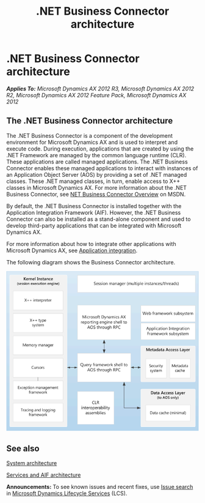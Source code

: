 ﻿---
title: .NET Business Connector architecture
TOCTitle: .NET Business Connector architecture
ms:assetid: 492d0d1c-5697-482a-9893-54a06756a4a2
ms:mtpsurl: https://technet.microsoft.com/en-us/library/Dd309664(v=AX.60)
ms:contentKeyID: 35132621
ms.date: 06/04/2014
mtps_version: v=AX.60
---

# .NET Business Connector architecture 


_**Applies To:** Microsoft Dynamics AX 2012 R3, Microsoft Dynamics AX 2012 R2, Microsoft Dynamics AX 2012 Feature Pack, Microsoft Dynamics AX 2012_

## The .NET Business Connector architecture

The .NET Business Connector is a component of the development environment for Microsoft Dynamics AX and is used to interpret and execute code. During execution, applications that are created by using the .NET Framework are managed by the common language runtime (CLR). These applications are called managed applications. The .NET Business Connector enables these managed applications to interact with instances of an Application Object Server (AOS) by providing a set of .NET managed classes. These .NET managed classes, in turn, enable access to X++ classes in Microsoft Dynamics AX. For more information about the .NET Business Connector, see [NET Business Connector Overview](http://go.microsoft.com/fwlink/?linkid=401459) on MSDN.

By default, the .NET Business Connector is installed together with the Application Integration Framework (AIF). However, the .NET Business Connector can also be installed as a stand-alone component and used to develop third-party applications that can be integrated with Microsoft Dynamics AX.

For more information about how to integrate other applications with Microsoft Dynamics AX, see [Application integration](application-integration.md).

The following diagram shows the Business Connector architecture.

![Business connector kernel](images/Dd309664.BCKernel(AX.60).gif "Business connector kernel")

## See also

[System architecture](system-architecture.md)

[Services and AIF architecture](services-and-aif-architecture.md)

  
**Announcements:** To see known issues and recent fixes, use [Issue search](http://go.microsoft.com/fwlink/?linkid=389258) in [Microsoft Dynamics Lifecycle Services](http://go.microsoft.com/fwlink/?linkid=306505) (LCS).

